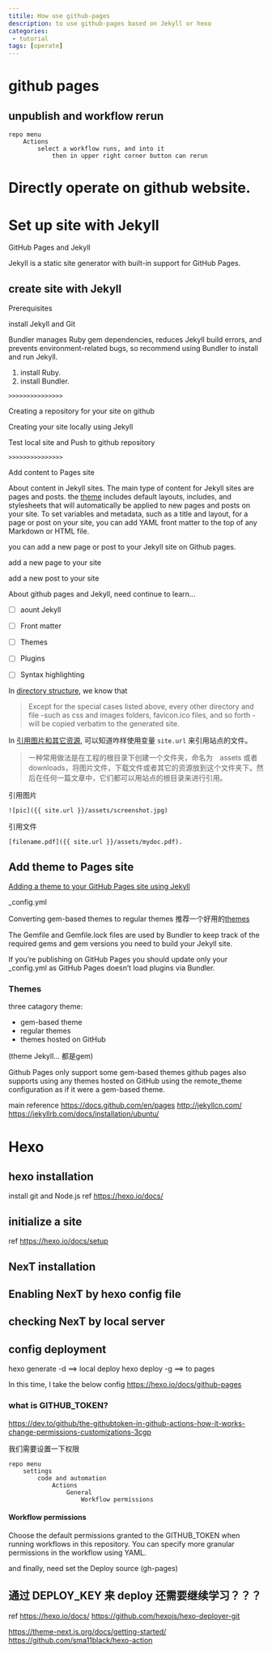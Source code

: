 ```yaml
---
titile: How use github-pages
description: to use github-pages based on Jekyll or hexo
categories:
 - tutorial
tags: [operate]
---
```

# github pages
## unpublish and workflow rerun
```
repo menu
    Actions
        select a workflow runs, and into it
            then in upper right corner button can rerun
```
# Directly operate on github website.

# Set up site with Jekyll
GitHub Pages and Jekyll

Jekyll is a static site generator with built-in support for GitHub Pages.

## create site with Jekyll
Prerequisites

install Jekyll and Git

Bundler manages Ruby gem dependencies, reduces Jekyll build errors, and prevents environment-related bugs, so recommend using Bundler to install and run Jekyll. 

1. install Ruby.
2. install Bundler.

`>>>>>>>>>>>>>>>`

Creating a repository for your site on github

Creating your site locally using Jekyll

Test local site and Push to github repository



`>>>>>>>>>>>>>>>`

Add content to Pages site

About content in Jekyll sites. The main type of content for Jekyll sites are pages and posts. the [theme](https://jekyllrb.com/docs/themes/#overriding-theme-defaults) includes default layouts, includes, and stylesheets that will automatically be applied to new pages and posts on your site. To set variables and metadata, such as a title and layout, for a page or post on your site, you can add YAML front matter to the top of any Markdown or HTML file.

you can add a new page or post to your Jekyll site on Github pages.

add a new page to your site

add a new post to your site

About github pages and Jekyll, need continue to learn...
- [ ] aount Jekyll
- [ ] Front matter
- [ ] Themes
- [ ] Plugins
- [ ] Syntax highlighting



In [directory structure](http://jekyllrb.com/docs/structure/), we know that 
> Except for the special cases listed above, every other directory and file -such as css and images folders, favicon.ico files, and so forth -will be copied verbatim to the generated site.

In [引用图片和其它资源](http://jekyllcn.com/docs/posts/#%E5%BC%95%E7%94%A8%E5%9B%BE%E7%89%87%E5%92%8C%E5%85%B6%E5%AE%83%E8%B5%84%E6%BA%90), 可以知道咋样使用变量 `site.url` 来引用站点的文件。
> 一种常用做法是在工程的根目录下创建一个文件夹，命名为　assets 或者 downloads，将图片文件，下载文件或者其它的资源放到这个文件夹下。然后在任何一篇文章中，它们都可以用站点的根目录来进行引用。

引用图片
```
![pic]({{ site.url }}/assets/screenshot.jpg)
```
引用文件
```
[filename.pdf]({{ site.url }}/assets/mydoc.pdf).
```

## Add theme to Pages site
[Adding a theme to your GitHub Pages site using Jekyll](https://jekyllrb.com/docs/themes/#overriding-theme-defaults)

_config.yml

Converting gem-based themes to regular themes
推荐一个好用的[themes](https://github.com/simpleyyt/jekyll-theme-next)

The Gemfile and Gemfile.lock files are used by Bundler to keep track of the required gems and gem versions you need to build your Jekyll site.

If you’re publishing on GitHub Pages you should update only your _config.yml as GitHub Pages doesn’t load plugins via Bundler.


### Themes
three catagory theme:
* gem-based theme
* regular themes
* themes hosted on GitHub

(theme Jekyll... 都是gem)


Github Pages only support some gem-based themes
github pages also supports using any themes hosted on GitHub using the remote_theme configuration as if it were a gem-based theme. 

main reference
https://docs.github.com/en/pages
http://jekyllcn.com/
https://jekyllrb.com/docs/installation/ubuntu/



# Hexo
## hexo installation
install git and Node.js
ref <https://hexo.io/docs/>

## initialize a site
ref https://hexo.io/docs/setup


## NexT installation
## Enabling NexT by hexo config file
## checking NexT by local server


## config deployment
hexo generate -d   ==> local deploy
hexo deploy -g ==> to pages


In this time, I take the below config
https://hexo.io/docs/github-pages


### what is GITHUB_TOKEN?
https://dev.to/github/the-githubtoken-in-github-actions-how-it-works-change-permissions-customizations-3cgp

我们需要设置一下权限
```
repo menu
    settings
        code and automation
            Actions
                General
                    Workflow permissions
```
#### Workflow permissions
Choose the default permissions granted to the GITHUB_TOKEN when running workflows in this repository. You can specify more granular permissions in the workflow using YAML.

and finally, need set the Deploy source (gh-pages)

## 通过 DEPLOY_KEY 来 deploy 还需要继续学习？？？


ref
https://hexo.io/docs/
https://github.com/hexojs/hexo-deployer-git

https://theme-next.js.org/docs/getting-started/
https://github.com/sma11black/hexo-action